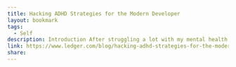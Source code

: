 ```yaml
---
title: Hacking ADHD Strategies for the Modern Developer
layout: bookmark
tags:
  - Self
description: Introduction After struggling a lot with my mental health (anxiety, depressive condition) for several years, I was diagnosed with Attention-Deficit/Hyperactivity Disorder, commonly known as ADHD, at the age of 44. This diagnosis shocked me a lot I wasn’t a wild child, in fact, I was even a good pupil. With the help of my therapist, […]
link: https://www.ledger.com/blog/hacking-adhd-strategies-for-the-modern-developer
share:
---
```


